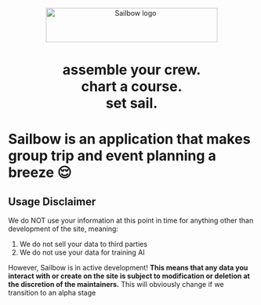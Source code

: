 <p align="center">
  <picture>
    <source media="(prefers-color-scheme: dark)" srcset="https://raw.githubusercontent.com/sailbow/sailbow/main/sb-web/public/icon.svg">
    <source media="(prefers-color-scheme: light)" srcset="https://raw.githubusercontent.com/sailbow/sailbow/main/sb-web/public/icon.svg" width="350" height="70" style="max-width: 100%;">
    <img alt="Sailbow logo" src="https://raw.githubusercontent.com/sailbow/sailbow/main/sb-web/public/icon.svg width="350" height="100" style="max-width: 100%;">
  </picture>
</p>
<p>
  <h1 align="center">
    assemble your crew.<br/>chart a course.</br>set sail.
  <h1/>
</p>

<p>
  Sailbow is an application that makes group trip and event planning a breeze 😌
</p>


## **Usage Disclaimer**
We do NOT use your information at this point in time for anything other than development of the site, meaning:
1. We do not sell your data to third parties
2. We do not use your data for training AI

However, Sailbow is in active development! **This means that any data you interact with or create on the site is subject to modification or deletion at the discretion of the maintainers.** This will obviously change if we transition to an alpha stage
